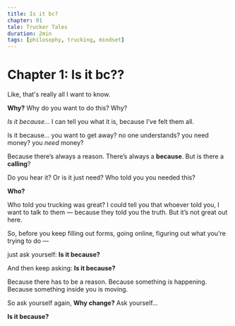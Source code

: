 ```yaml
---
title: Is it bc?
chapter: 01
tale: Trucker Tales
duration: 2min
tags: [philosophy, trucking, mindset]
---
```


# Chapter 1: Is it bc??

Like, that's really all I want to know.

**Why?**
Why do you want to do this?
Why?

_Is it because..._
I can tell you what it is, because I’ve felt them all.

Is it because…
you want to get away?
no one understands?
you need money?
you _need_ money?

Because there’s always a reason.
There’s always a **because**.
But is there a **calling**?

Do you hear it?
Or is it just need?
Who told you you needed this?

**Who?**

Who told you trucking was great?
I could tell you that whoever told you,
I want to talk to them — because they told you the truth.
But it’s not great out here.

So, before you keep
filling out forms,
going online,
figuring out what you're trying to do —

just ask yourself:
**Is it because?**

And then keep asking:
**Is it because?**

Because there has to be a reason.
Because something is happening.
Because something inside you is moving.

So ask yourself again,
**Why change?**
Ask yourself...

**Is it because?**
